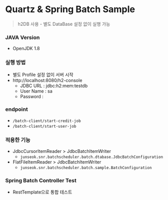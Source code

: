 # Quartz & Spring Batch Sample

> h2DB 사용 - 별도 DataBase 설정 없이 실행 가능

### JAVA Version
- OpenJDK 1.8

### 실행 방법
- 별도 Profile 설정 없이 서버 시작
- http://localhost:8080/h2-console
  - JDBC URL : jdbc:h2:mem:testdb
  - User Name : sa
  - Password : 

### endpoint
- `/batch-client/start-credit-job` 
- `/batch-client/start-user-job` 

### 적용한 기능
- JdbcCursorItemReader > JdbcBatchItemWriter  
  - `junseok.snr.batchscheduler.batch.dtabase.JdbcBatchConfiguration`
- FlatFileItemReader > JdbcBatchItemWriter  
  - `junseok.snr.batchscheduler.batch.sample.BatchConfiguration`

### Spring Batch Controller Test
- RestTemplate으로 통합 테스트
